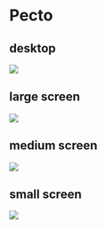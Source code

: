 # Pecto
## desktop
![](https://github.com/AL-Shimaa-Jamal/Petco/blob/main/petco%20img/Frames/Desktop%20-%201.jpg)
## large screen
![](https://github.com/AL-Shimaa-Jamal/Petco/blob/main/petco%20img/p%20lap.jpeg)

## medium screen
![](https://github.com/AL-Shimaa-Jamal/Petco/blob/main/petco%20img/p%20tab.jpeg)

## small screen
![](https://github.com/AL-Shimaa-Jamal/Petco/blob/main/petco%20img/p%20mobile.jpeg)
